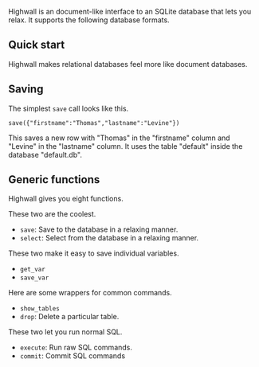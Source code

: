 Highwall is an document-like interface to an SQLite database that lets you relax.
It supports the following database formats.

Quick start
---------
Highwall makes relational databases feel more like document databases.

## Saving
The simplest `save` call looks like this.

    save({"firstname":"Thomas","lastname":"Levine"})

This saves a new row with "Thomas" in the "firstname" column and
"Levine" in the "lastname" column. It uses the table "default" inside
the database "default.db".

Generic functions
-----------
Highwall gives you eight functions.

These two are the coolest.

* `save`: Save to the database in a relaxing manner.
* `select`: Select from the database in a relaxing manner.

These two make it easy to save individual variables.

* `get_var`
* `save_var`

Here are some wrappers for common commands.

* `show_tables`
* `drop`: Delete a particular table.

These two let you run normal SQL.

* `execute`: Run raw SQL commands.
* `commit`: Commit SQL commands
